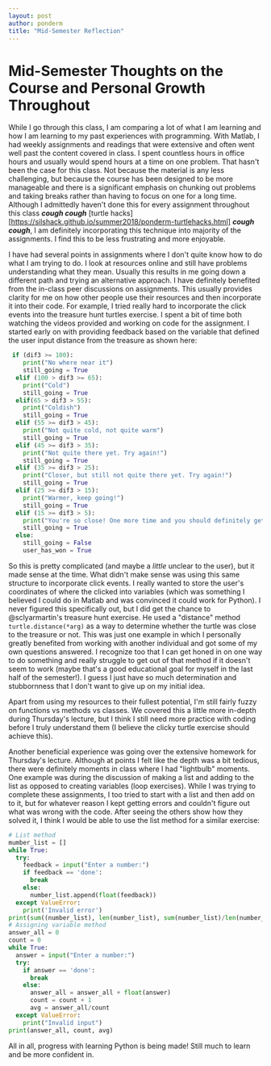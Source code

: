 ```yaml
---
layout: post
author: ponderm
title: "Mid-Semester Reflection"
---
```

# Mid-Semester Thoughts on the Course and Personal Growth Throughout

While I go through this class, I am comparing a lot of what I am learning and how I am learning to my past experiences with programming. With Matlab, I had weekly assignments and readings that were extensive and often went well past the content covered in class. I spent countless hours in office hours and usually would spend hours at a time on one problem. That hasn't been the case for this class. Not because the material is any less challenging, but because the course has been designed to be more manageable and there is a significant emphasis on chunking out problems and taking breaks rather than having to focus on one for a long time. Although I admittedly haven't done this for every assignment throughout this class ***cough cough*** [turtle hacks] [https://silshack.github.io/summer2018/ponderm-turtlehacks.html] ***cough cough***, I am definitely incorporating this technique into majority of the assignments. I find this to be less frustrating and more enjoyable. 

I have had several points in assignments where I don't quite know how to do what I am trying to do. I look at resources online and still have problems understanding what they mean. Usually this results in me going down a different path and trying an alternative approach. I have definitely benefited from the in-class peer discussions on assignments. This usually provides clarity for me on how other people use their resources and then incorporate it into their code. For example, I tried really hard to incorporate the click events into the treasure hunt turtles exercise. I spent a bit of time both watching the videos provided and working on code for the assignment. I started early on with providing feedback based on the variable that defined the user input distance from the treasure as shown here:
```python
 if (dif3 >= 100):
    print("No where near it")
    still_going = True
  elif (100 > dif3 >= 65):
    print("Cold")
    still_going = True
  elif(65 > dif3 > 55):
    print("Coldish")
    still_going = True
  elif (55 >= dif3 > 45):
    print("Not quite cold, not quite warm")
    still_going = True
  elif (45 >= dif3 > 35):
    print("Not quite there yet. Try again!")
    still_going = True
  elif (35 >= dif3 > 25):
    print("Closer, but still not quite there yet. Try again!")
    still_going = True
  elif (25 >= dif3 > 15):
    print("Warmer, keep going!")
    still_going = True
  elif (15 >= dif3 > 5):
    print("You're so close! One more time and you should definitely get it!")
    still_going = True
  else:
    still_going = False
    user_has_won = True
```
So this is pretty complicated (and maybe a *little* unclear to the user), but it made sense at the time. What didn't make sense was using this same structure to incorporate click events. I really wanted to store the user's coordinates of where the clicked into variables (which was something I believed I could do in Matlab and was convinced it could work for Python). I never figured this specifically out, but I did get the chance to @sclyarmartin's treasure hunt exercise. He used a "distance" method `turtle.distance(*arg)` as a way to determine whether the turtle was close to the treasure or not. This was just one example in which I personally greatly benefited from working with another individual and got some of my own questions answered. I recognize too that I can get honed in on one way to do something and really struggle to get out of that method if it doesn't seem to work (maybe that's a good educational goal for myself in the last half of the semester!). I guess I just have so much determination and stubbornness that I don't want to give up on my initial idea. 

Apart from using my resources to their fullest potential, I'm still fairly fuzzy on functions vs methods vs classes. We covered this a little more in-depth during Thursday's lecture, but I think I still need more practice with coding before I truly understand them (I believe the clicky turtle exercise should achieve this). 

Another beneficial experience was going over the extensive homework for Thursday's lecture. Although at points I felt like the depth was a bit tedious, there were definitely moments in class where I had "lightbulb" moments. One example was during the discussion of making a list and adding to the list as opposed to creating variables (loop exercises). While I was trying to complete these assignments, I too tried to start with a list and then add on to it, but for whatever reason I kept getting errors and couldn't figure out what was wrong with the code. After seeing the others show how they solved it, I think I would be able to use the list method for a similar exercise:
```python
# List method
mumber_list = []
while True:
  try:
    feedback = input("Enter a number:")
    if feedback == 'done':
      break
    else:
      number_list.append(float(feedback))
  except ValueError:
    print('Invalid error')
print(sum((number_list), len(number_list), sum(number_list)/len(number_list)))
# Assigning variable method
answer_all = 0
count = 0
while True:
  answer = input("Enter a number:")
  try:
    if answer == 'done':
      break
    else: 
      answer_all = answer_all + float(answer)
      count = count + 1
      avg = answer_all/count
  except ValueError:
    print("Invalid input")
print(answer_all, count, avg)
```

All in all, progress with learning Python is being made! Still much to learn and be more confident in.
